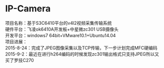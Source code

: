 # IP-Camera  
项目名称：基于S3C6410平台的v4l2视频采集传输系统  
硬件平台：飞凌ok6410A开发板+中星微zc301 USB摄像头  
开发平台：windows7 64bit+VMware10.1+Ubuntu14.04  
项目进展：  
2015-8-24：完成了JPEG图像采集以及TCP传输，下一步计划完成MFC硬编码  
2015-9-2：最近在进行h264编码的时候发现zc301输出格式只支持JPEG所以又买了罗技C270